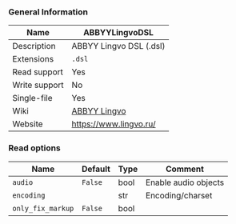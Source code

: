 
### General Information ###
Name | ABBYYLingvoDSL
---- | -------
Description | ABBYY Lingvo DSL (.dsl)
Extensions | `.dsl`
Read support | Yes
Write support | No
Single-file | Yes
Wiki | [ABBYY Lingvo](https://ru.wikipedia.org/wiki/ABBYY_Lingvo)
Website | https://www.lingvo.ru/


### Read options ###
Name | Default | Type | Comment
---- | ---- | ------- | -------
`audio` | `False` | bool | Enable audio objects
`encoding` |  | str | Encoding/charset
`only_fix_markup` | `False` | bool | 


